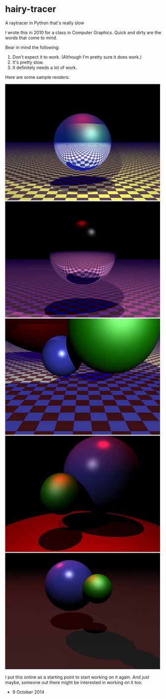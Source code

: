 hairy-tracer
============

A raytracer in Python that's really slow

I wrote this in 2010 for a class in Computer Graphics. Quick and dirty are the words that come to mind.

Bear in mind the following:
1. Don't expect it to work. (Although I'm pretty sure it does work.)
2. It's pretty slow.
3. It definitely needs a lot of work.

Here are some sample renders:

![Sample 1](example/sample01.jpg)
![Sample 2](example/sample02.jpg)
![Sample 3](example/sample03.jpg)
![Sample 4](example/sample04.jpg)
![Sample 5](example/sample05.jpg)

I put this online as a starting point to start working on it again. And just maybe, someone out there 
might be interested in working on it too.

- 9 October 2014

